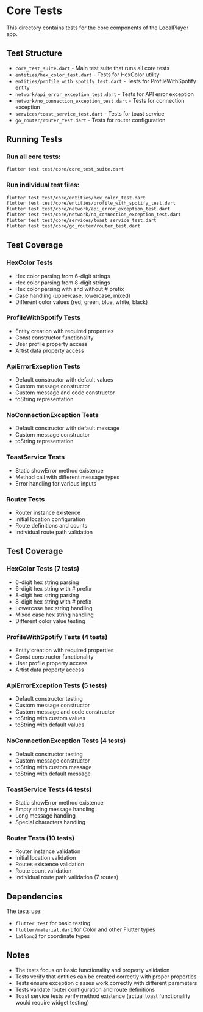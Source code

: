 # Core Tests

This directory contains tests for the core components of the LocalPlayer app.

## Test Structure

- `core_test_suite.dart` - Main test suite that runs all core tests
- `entities/hex_color_test.dart` - Tests for HexColor utility
- `entities/profile_with_spotify_test.dart` - Tests for ProfileWithSpotify entity
- `network/api_error_exception_test.dart` - Tests for API error exception
- `network/no_connection_exception_test.dart` - Tests for connection exception
- `services/toast_service_test.dart` - Tests for toast service
- `go_router/router_test.dart` - Tests for router configuration

## Running Tests

### Run all core tests:
```bash
flutter test test/core/core_test_suite.dart
```

### Run individual test files:
```bash
flutter test test/core/entities/hex_color_test.dart
flutter test test/core/entities/profile_with_spotify_test.dart
flutter test test/core/network/api_error_exception_test.dart
flutter test test/core/network/no_connection_exception_test.dart
flutter test test/core/services/toast_service_test.dart
flutter test test/core/go_router/router_test.dart
```

## Test Coverage

### HexColor Tests
- Hex color parsing from 6-digit strings
- Hex color parsing from 8-digit strings
- Hex color parsing with and without # prefix
- Case handling (uppercase, lowercase, mixed)
- Different color values (red, green, blue, white, black)

### ProfileWithSpotify Tests
- Entity creation with required properties
- Const constructor functionality
- User profile property access
- Artist data property access

### ApiErrorException Tests
- Default constructor with default values
- Custom message constructor
- Custom message and code constructor
- toString representation

### NoConnectionException Tests
- Default constructor with default message
- Custom message constructor
- toString representation

### ToastService Tests
- Static showError method existence
- Method call with different message types
- Error handling for various inputs

### Router Tests
- Router instance existence
- Initial location configuration
- Route definitions and counts
- Individual route path validation

## Test Coverage

### HexColor Tests (7 tests)
- 6-digit hex string parsing
- 6-digit hex string with # prefix
- 8-digit hex string parsing
- 8-digit hex string with # prefix
- Lowercase hex string handling
- Mixed case hex string handling
- Different color value testing

### ProfileWithSpotify Tests (4 tests)
- Entity creation with required properties
- Const constructor functionality
- User profile property access
- Artist data property access

### ApiErrorException Tests (5 tests)
- Default constructor testing
- Custom message constructor
- Custom message and code constructor
- toString with custom values
- toString with default values

### NoConnectionException Tests (4 tests)
- Default constructor testing
- Custom message constructor
- toString with custom message
- toString with default message

### ToastService Tests (4 tests)
- Static showError method existence
- Empty string message handling
- Long message handling
- Special characters handling

### Router Tests (10 tests)
- Router instance validation
- Initial location validation
- Routes existence validation
- Route count validation
- Individual route path validation (7 routes)

## Dependencies

The tests use:
- `flutter_test` for basic testing
- `flutter/material.dart` for Color and other Flutter types
- `latlong2` for coordinate types

## Notes

- The tests focus on basic functionality and property validation
- Tests verify that entities can be created correctly with proper properties
- Tests ensure exception classes work correctly with different parameters
- Tests validate router configuration and route definitions
- Toast service tests verify method existence (actual toast functionality would require widget testing)

